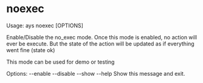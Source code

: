 # noexec

Usage: ays noexec [OPTIONS]

  Enable/Disable the no_exec mode. Once this mode is enabled, no action will
  ever be execute. But the state of the action will be updated as if
  everything went fine (state ok)

  This mode can be used for demo or testing

Options:
  --enable
  --disable
  --show
  --help     Show this message and exit.
